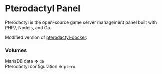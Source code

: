 # Pterodactyl Panel
Pterodactyl is the open-source game server management panel built with PHP7, Nodejs, and Go.

Modified version of [pterodactyl-docker](https://github.com/ccarney16/pterodactyl-docker).

### Volumes
MariaDB data **=>** `db`      
Pterodactyl configuration **=>** `ptero`

